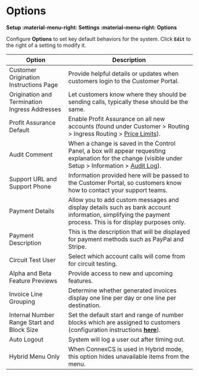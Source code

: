 # Options
**Setup :material-menu-right: Settings :material-menu-right: Options**

Configure **Options** to set key default behaviors for the system. Click **`Edit`** to the right of a setting to modify it. 

|Option|Description|
|---|---|
|Customer Origination Instructions Page|Provide helpful details or updates when customers login to the Customer Portal.| 
|Origination and Termination Ingress Addresses|Let customers know where they should be sending calls, typically these should be the same.|
|Profit Assurance Default|Enable Profit Assurance on all new accounts (found under Customer > Routing > Ingress Routing > [Price Limits](https://docs.connexcs.com/customer/routing/#price-limits)).|
|Audit Comment|When a change is saved in the Control Panel, a box will appear requesting explanation for the change (visible under Setup > Information > [Audit Log](https://docs.connexcs.com/setup/information/audit-log/)).|
|Support URL and Support Phone|Information provided here will be passed to the Customer Portal, so customers know how to contact your support teams.|
|Payment Details|Allow you to add custom messages and display details such as bank account information, simplifying the payment process. This is for display purposes only.|
|Payment Description|This is the description that will be displayed for payment methods such as PayPal and Stripe. |
|Circuit Test User|Select which account calls will come from for circuit testing.|
|Alpha and Beta Feature Previews|Provide access to new and upcoming features.|
|Invoice Line Grouping|Determine whether generated invoices display one line per day or one line per destination.|
|Internal Number Range Start and Block Size|Set the default start and range of number blocks which are assigned to customers (configuration instructions **[here](https://docs.connexcs.com/customer/main/#internal-number-block)**).|
|Auto Logout|System will log a user out after timing out.|
|Hybrid Menu Only|When ConnexCS is used in Hybrid mode, this option hides unavailable items from the menu.|
